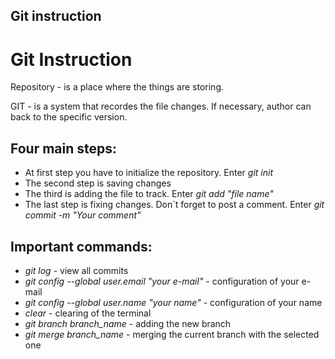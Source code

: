 ## Git instruction
# Git Instruction

Repository - is a place where the things are storing. 

GIT - is a system that recordes the file changes. If necessary, author can back to the specific version.

## Four main steps:

* At first step you have to initialize the repository. Enter *git init*
* The second step is saving changes  
* The third is adding the file to track. Enter *git add "file name"*
* The last step is fixing changes. Don`t forget to post a comment. Enter *git commit -m "Your comment"*

## Important commands:
* *git log* -  view all commits
* *git config --global user.email "your e-mail"* - configuration of your e-mail
* *git config --global user.name "your name"* - configuration of your name
* *clear* - clearing of the terminal
* *git branch branch_name* - adding the new branch
* *git merge branch_name* - merging the current branch with the selected one